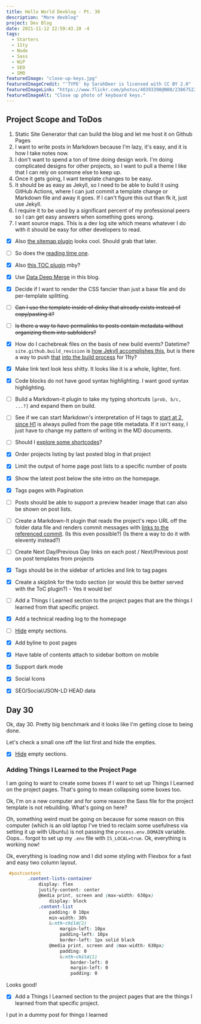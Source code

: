 ```yaml
---
title: Hello World Devblog - Pt. 30
description: "More devblog"
project: Dev Blog
date: 2021-11-12 22:59:43.10 -4
tags:
  - Starters
  - 11ty
  - Node
  - Sass
  - WiP
  - SEO
  - SMO
featuredImage: "close-up-keys.jpg"
featuredImageCredit: "'TYPE' by SarahDeer is licensed with CC BY 2.0"
featuredImageLink: "https://www.flickr.com/photos/40393390@N00/2386752252"
featuredImageAlt: "Close up photo of keyboard keys."
---
```


## Project Scope and ToDos

1. Static Site Generator that can build the blog and let me host it on Github Pages
2. I want to write posts in Markdown because I'm lazy, it's easy, and it is how I take notes now.
3. I don't want to spend a ton of time doing design work. I'm doing complicated designs for other projects, so I want to pull a theme I like that I can rely on someone else to keep up.
4. Once it gets going, I want template changes to be easy.
5. It should be as easy as Jekyll, so I need to be able to build it using GitHub Actions, where I can just commit a template change or Markdown file and away it goes. If I can't figure this out than fk it, just use Jekyll.
6. I require it to be used by a significant percent of my professional peers so I can get easy answers when something goes wrong.
7. I want source maps. This is a dev log site which means whatever I do with it should be easy for other developers to read.

- [x] Also [the sitemap plugin](https://www.npmjs.com/package/@quasibit/eleventy-plugin-sitemap) looks cool. Should grab that later.

- [ ] So does the [reading time one](https://www.npmjs.com/package/eleventy-plugin-reading-time).

- [x] Also [this TOC plugin](https://github.com/jdsteinbach/eleventy-plugin-toc/) mby?

- [x] Use [Data Deep Merge](https://www.11ty.dev/docs/data-deep-merge/) in this blog.

- [x] Decide if I want to render the CSS fancier than just a base file and do per-template splitting.

<s>

- [ ] Can I use the template inside of dinky that already exists instead of copy/pasting it?

</s>

<s>

- [ ] Is there a way to have permalinks to posts contain metadata without organizing them into subfolders?

</s>

- [x] How do I cachebreak files on the basis of new build events? Datetime? `site.github.build_revision` is [how Jekyll accomplishes this](https://github.com/jekyll/github-metadata/blob/master/docs/site.github.md), but is there a way to push [that](https://docs.github.com/en/actions/reference/context-and-expression-syntax-for-github-actions#github-context) [into the build process](https://stackoverflow.com/questions/54310050/how-to-version-build-artifacts-using-github-actions) for 11ty?

- [x] Make link text look less shitty. It looks like it is a whole, lighter, font.

- [x] Code blocks do not have good syntax highlighting. I want good syntax highlighting.

- [ ] Build a Markdown-it plugin to take my typing shortcuts `[prob, b/c, ...?]` and expand them on build.

- [ ] See if we can start Markdown's interpretation of H tags to [start at 2, since H1](https://developer.mozilla.org/en-US/docs/Web/HTML/Element/Heading_Elements#multiple_h1) is always pulled from the page title metadata. If it isn't easy, I just have to change my pattern of writing in the MD documents.

- [ ] Should I [explore some shortcodes](https://www.madebymike.com.au/writing/11ty-filters-data-shortcodes/)?

- [x] Order projects listing by last posted blog in that project

- [x] Limit the output of home page post lists to a specific number of posts

- [x] Show the latest post below the site intro on the homepage.

- [x] Tags pages with Pagination

- [ ] Posts should be able to support a preview header image that can also be shown on post lists.

- [ ] Create a Markdown-It plugin that reads the project's repo URL off the folder data file and renders commit messages with [links to the referenced commit](https://stackoverflow.com/questions/15919635/on-github-api-what-is-the-best-way-to-get-the-last-commit-message-associated-w). (Is this even possible?) (Is there a way to do it with eleventy instead?)

- [ ] Create Next Day/Previous Day links on each post / Next/Previous post on post templates from projects

- [x] Tags should be in the sidebar of articles and link to tag pages

- [x] Create a skiplink for the todo section (or would this be better served with the ToC plugin?) - Yes it would be!

- [ ] Add a Things I Learned section to the project pages that are the things I learned from that specific project.

- [x] Add a technical reading log to the homepage

- [ ] [Hide](https://developer.mozilla.org/en-US/docs/Web/CSS/:empty) empty sections.

- [x] Add byline to post pages

- [x] Have table of contents attach to sidebar bottom on mobile

- [x] Support dark mode

- [x] Social Icons

- [x] SEO/Social/JSON-LD HEAD data

## Day 30

Ok, day 30. Pretty big benchmark and it looks like I'm getting close to being done.

Let's check a small one off the list first and hide the empties.

- [x] [Hide](https://developer.mozilla.org/en-US/docs/Web/CSS/:empty) empty sections.

### Adding Things I Learned to the Project Page

I am going to want to create some boxes if I want to set up Things I Learned on the project pages. That's going to mean collapsing some boxes too.

Ok, I'm on a new computer and for some reason the Sass file for the project template is not rebuilding. What's going on here?

Oh, something weird must be going on because for some reason on this computer (which is an old laptop I've tried to reclaim some usefulness via setting it up with Ubuntu) is not passing the `process.env.DOMAIN` variable. Oops... forgot to set up my `.env` file with `IS_LOCAL=true`. Ok, everything is working now!

Ok, everything is loading now and I did some styling with Flexbox for a fast and easy two column layout.

```scss
 #postcontent
        .content-lists-container
            display: flex
            justify-content: center
            @media print, screen and (max-width: 630px)
                display: block
            .content-list
                padding: 0 10px
                min-width: 38%
                &:nth-child(2)
                    margin-left: 10px
                    padding-left: 10px
                    border-left: 1px solid black
                @media print, screen and (max-width: 630px)
                    padding: 0
                    &:nth-child(2)
                        border-left: 0
                        margin-left: 0
                        padding: 0
```

Looks good!

- [x] Add a Things I Learned section to the project pages that are the things I learned from that specific project.

I put in a dummy post for things I learned 
